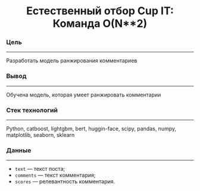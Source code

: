 <h1 align="center"> Естественный отбор Cup IT: Команда O(N**2)</h1>


### Цель 

---

Разработать модель ранжирования комментариев

### Вывод

---

Обучена модель, которая умеет ранжировать комментарии

### Стек технологий

---

Python, catboost, lightgbm, bert, huggin-face, scipy, pandas, numpy, matplotlib, seaborn, sklearn



### Данные

---

* `text` — текст поста;
* `comments` — текст комментария;  
* `scores` — релевантность комментария.
